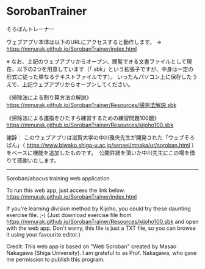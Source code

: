 # SorobanTrainer

そろばんトレーナー

ウェブアプリ本体は以下のURLにアクセスすると動作します。
→ https://mmurak.github.io/SorobanTrainer/index.html

※ なお、上記のウェブアプリからオープン、閲覧できる文書ファイルとして現在、以下の2つを用意しています（「.sbk」という拡張子ですが、中身は一定の形式に従った単なるテキストファイルです）。
いったんパソコン上に保存したうえで、上記ウェブアプリからオープンしてください。

《帰除法による割り算方法の解説》
https://mmurak.github.io/SorobanTrainer/Resources/帰除法解説.sbk

《帰除法による運指をひたすら練習するための練習問題100題》
https://mmurak.github.io/SorobanTrainer/Resources/kijoho100.sbk

謝辞： このウェブアプリは滋賀大学の中川雅央先生が開発された「ウェブそろばん」（ https://www.biwako.shiga-u.ac.jp/sensei/mnaka/ut/soroban.html ）をベースに機能を追加したものです。　公開許諾を頂いた中川先生にこの場を借りて感謝いたします。

--------------------------------------------------------------------------------

Soroban/abacus training web application

To run this web app, just access the link below.
https://mmurak.github.io/SorobanTrainer/index.html

If you're learning division method by Kijoho, you could try these daunting exercise file.  ;-)
(Just download exercise file from https://mmurak.github.io/SorobanTrainer/Resources/kijoho100.sbk and open with the web app.
 Don't worry, this file is just a TXT file, so you can browse it using your favourite editor.)

Credit: This web app is based on "Web Soroban" created by Masao Nakagawa (Shiga University).  I am grateful to as Prof. Nakagawa, who gave me permission to publish this program.
